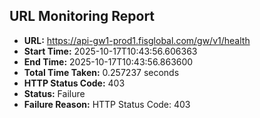 ## URL Monitoring Report

- **URL:** https://api-gw1-prod1.fisglobal.com/gw/v1/health
- **Start Time:** 2025-10-17T10:43:56.606363
- **End Time:** 2025-10-17T10:43:56.863600
- **Total Time Taken:** 0.257237 seconds
- **HTTP Status Code:** 403
- **Status:** Failure
- **Failure Reason:** HTTP Status Code: 403
